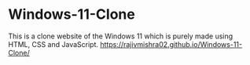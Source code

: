 # Windows-11-Clone
This is a clone website of the Windows 11 which is purely made using HTML, CSS and JavaScript. https://rajivmishra02.github.io/Windows-11-Clone/
